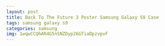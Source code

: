 ```yaml
---
layout: post
title: Back To The Future 3 Poster Samsung Galaxy S9 Case
tags: samsung galaxy s9
categories: samsung
img: 1wqwCCQhAR4G5nSNZDyp26GTiaDpzvpvF
---
```

